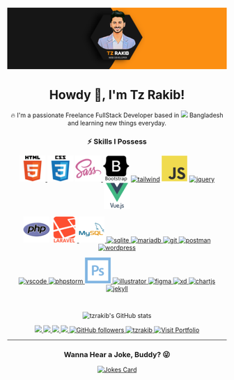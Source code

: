 <p align="center">
<!-- <img src="https://static.dribbble.com/users/730703/screenshots/6581243/avento.gif"> -->
<img src="https://github.com/tzrakib/tzrakib/blob/main/gitbub.tzrakib.png?raw=true" alt="tzrakib_cover">
</p>
<h1 align="center">Howdy 👋, I'm Tz Rakib! </h1>
<p align="center">
🔥 I'm a passionate Freelance FullStack Developer based in <span><img src="https://images.emojiterra.com/google/noto-emoji/v2.034/128px/1f1e7-1f1e9.png" width="16"></span> Bangladesh and learning new things everyday.
</p>


<h3 align="center">⚡ Skills I Possess</h3>

<p align="center">
<a href="https://www.w3.org/html/" target="_blank" rel="noreferrer"> <img src="https://raw.githubusercontent.com/devicons/devicon/master/icons/html5/html5-original-wordmark.svg" alt="html5" width="60" height="60"/> </a>
<a href="https://www.w3schools.com/css/" target="_blank" rel="noreferrer"> <img src="https://raw.githubusercontent.com/devicons/devicon/master/icons/css3/css3-original-wordmark.svg" alt="css3" width="60" height="60"/></a>
<a href="https://sass-lang.com" target="_blank" rel="noreferrer"> <img src="https://raw.githubusercontent.com/devicons/devicon/master/icons/sass/sass-original.svg" alt="sass" width="60" height="60"/> </a>
<a href="https://getbootstrap.com" target="_blank" rel="noreferrer"> <img src="https://raw.githubusercontent.com/devicons/devicon/master/icons/bootstrap/bootstrap-plain-wordmark.svg" alt="bootstrap" width="60" height="60"/></a>
<a href="https://tailwindcss.com/" target="_blank" rel="noreferrer"> <img src="https://www.vectorlogo.zone/logos/tailwindcss/tailwindcss-icon.svg" alt="tailwind" width="60" height="60"/></a>
<a href="https://developer.mozilla.org/en-US/docs/Web/JavaScript" target="_blank" rel="noreferrer"> <img src="https://raw.githubusercontent.com/devicons/devicon/master/icons/javascript/javascript-original.svg" alt="javascript" width="60" height="60"/></a>
<a href="https://jquery.com/" target="_blank" rel="noreferrer"> <img <img src="https://cdn.jsdelivr.net/gh/devicons/devicon/icons/jquery/jquery-plain-wordmark.svg" alt="jquery" width="60" height="60"/>
</a>
<a href="https://vuejs.org/" target="_blank" rel="noreferrer"> <img src="https://raw.githubusercontent.com/devicons/devicon/master/icons/vuejs/vuejs-original-wordmark.svg" alt="vuejs" width="60" height="60"/> </a>
</p>

<p align="center">
<a href="https://www.php.net" target="_blank" rel="noreferrer"> <img src="https://raw.githubusercontent.com/devicons/devicon/master/icons/php/php-original.svg" alt="php" width="60" height="60"/></a>
<a href="https://laravel.com/" target="_blank" rel="noreferrer"> <img src="https://raw.githubusercontent.com/devicons/devicon/master/icons/laravel/laravel-plain-wordmark.svg" alt="laravel" width="60" height="60"/> </a>
<a href="https://www.mysql.com/" target="_blank" rel="noreferrer"> <img src="https://raw.githubusercontent.com/devicons/devicon/master/icons/mysql/mysql-original-wordmark.svg" alt="mysql" width="60" height="60"/> </a>
<a href="https://www.sqlite.org/" target="_blank" rel="noreferrer"> <img src="https://www.vectorlogo.zone/logos/sqlite/sqlite-icon.svg" alt="sqlite" width="60" height="60"/> </a>
<a href="https://mariadb.org/" target="_blank" rel="noreferrer"> <img src="https://www.vectorlogo.zone/logos/mariadb/mariadb-icon.svg" alt="mariadb" width="60" height="60"/> </a>
<a href="https://git-scm.com/" target="_blank" rel="noreferrer"> <img src="https://www.vectorlogo.zone/logos/git-scm/git-scm-icon.svg" alt="git" width="60" height="60"/> </a>
<a href="https://postman.com" target="_blank" rel="noreferrer"> <img src="https://www.vectorlogo.zone/logos/getpostman/getpostman-icon.svg" alt="postman" width="60" height="60"/> </a>
<a href="https://wordpress.org" target="_blank" rel="noreferrer"> <img src="https://cdn.jsdelivr.net/gh/devicons/devicon/icons/wordpress/wordpress-original.svg" alt="wordpress" width="60" height="60"/> </a>
</p>

<p align="center">
<a href="https://code.visualstudio.com/" target="_blank" rel="noreferrer"> <img src="https://cdn.jsdelivr.net/gh/devicons/devicon/icons/vscode/vscode-original-wordmark.svg" alt="vscode" width="60" height="60"/> </a>
<a href="https://www.jetbrains.com/phpstorm/" target="_blank" rel="noreferrer"> <img src="https://cdn.jsdelivr.net/gh/devicons/devicon/icons/phpstorm/phpstorm-original-wordmark.svg" alt="phpstorm" width="60" height="60"/> </a>
<a href="https://www.photoshop.com/en" target="_blank" rel="noreferrer"> <img src="https://raw.githubusercontent.com/devicons/devicon/master/icons/photoshop/photoshop-line.svg" alt="photoshop" width="60" height="60"/> </a>
<a href="https://www.adobe.com/in/products/illustrator.html" target="_blank" rel="noreferrer"> <img src="https://www.vectorlogo.zone/logos/adobe_illustrator/adobe_illustrator-icon.svg" alt="illustrator" width="60" height="60"/> </a>
<a href="https://www.figma.com/" target="_blank" rel="noreferrer"> <img src="https://www.vectorlogo.zone/logos/figma/figma-icon.svg" alt="figma" width="60" height="60"/> </a>
<a href="https://www.adobe.com/products/xd.html" target="_blank" rel="noreferrer"> <img src="https://cdn.worldvectorlogo.com/logos/adobe-xd.svg" alt="xd" width="60" height="60"/> </a>
<a href="https://www.chartjs.org" target="_blank" rel="noreferrer"> <img src="https://www.chartjs.org/media/logo-title.svg" alt="chartjs" width="60" height="60"/> </a>
<a href="https://jekyllrb.com/" target="_blank" rel="noreferrer"> <img src="https://www.vectorlogo.zone/logos/jekyllrb/jekyllrb-icon.svg" alt="jekyll" width="60" height="60"/> </a>
</p>

<br>
  
<p align="center"><img src="https://github-readme-stats.vercel.app/api?username=tzrakib&amp;show_icons=true&amp;theme=vue&amp;include_all_commits=true" alt="tzrakib&#39;s GitHub stats" width="600"></p>
</p>

<p align="center">
  <a href="https://facebook.com/tzrakib365" target="_blank">
    <img src="https://img.shields.io/badge/-Facebook-1877F2?style=flat&labelColor=1877F2&logo=facebook&logoColor=white&link=https://facebook.com/tzrakib365" height="28">
  </a>
  
  <a href="https://twitter.com/tzrakib" target="_blank">
    <img src="https://img.shields.io/badge/-Twitter-1ca0f1?style=flat&labelColor=1ca0f1&logo=twitter&logoColor=white&link=https://twitter.com/tzrakib" height="28">
  </a>
  <a href="https://behance.net/tzrakib" target="_blank">
    <img src="https://img.shields.io/badge/-Behance-053eff?style=flat&labelColor=053eff&logo=behance&logoColor=white&link=https://behance.net/tzrakib" height="28">
  </>
  <a href="mailto:tzrakib@gmail.com?subject=Hello Dear Tz Rakib! I send this message from your Github Profile. I need to talk to you!" target="_blank">
    <img src="https://img.shields.io/badge/-Mail Me-c14438?style=flat&logo=Gmail&logoColor=white&link=mailto:tzrakib@gmail.com" height="28">
  </a>
  <a href="https://github.com/tzrakib" target="_blank">
    <img alt="GitHub followers" src="https://img.shields.io/github/followers/tzrakib?label=Github&style=flat" height="28">
  </a>
  <a href="https://github.com/tzrakib" target="_blank">
    <img src="https://komarev.com/ghpvc/?username=alnahian2003&label=Views&color=brightgreen&style=flat" alt="tzrakib" height="28" />
  </a>
  <a href="https://tzrakib.github.io" target="_blank">
    <img alt="Visit Portfolio" src="https://img.shields.io/badge/Visit-Portfolio-brightgreen&style=flat" height="28">
  </a>
</p>

<div align="center">
<hr>
<h3>Wanna Hear a Joke, Buddy? 😜</h3>
<a href="https://github.com/ABSphreak/readme-jokes">
<img src="https://readme-jokes.vercel.app/api?theme=blueberry" alt="Jokes Card" />
</a>
</div>
